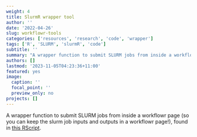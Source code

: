 ```yaml
---
weight: 4
title: SlurmR wrapper tool 
author: ''
date: '2022-04-26'
slug: workflowr-tools
categories: ['resources', 'research', 'code', 'wrapper']
tags: ['R', 'SLURM', 'slurmR', 'code']
subtitle: ''
summary: "A wrapper function to submit SLURM jobs from inside a workflowr page (so you can keep the slurm job inputs and outputs in a workflowr page!)"
authors: []
lastmod: '2023-11-05T04:23:36+11:00'
featured: yes
image:
  caption: ''
  focal_point: ''
  preview_only: no
projects: []
---
```

A wrapper function to submit SLURM jobs from inside a workflowr page (so you can keep the slurm job inputs and outputs in a workflowr page!), found in [this RScript]( https://github.com/IJbeasley/Personal_Academic_Website/blob/main/content/code_sharing/slurm_sub_from_rmd.R). 


